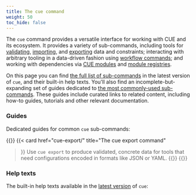 ```yaml
---
title: The cue command
weight: 50
toc_hide: false
---
```


The `cue` command provides a versatile interface for working with CUE and its
ecosystem.
It provides a variety of sub-commands, including tools for
[validating]({{<relref"cue-help-vet">}}),
[importing]({{<relref"cue-help-import">}}), and
[exporting]({{<relref"cue-export">}})
data and constraints;
interacting with arbitrary tooling in a data-driven fashion using
[workflow commands]({{<relref"cue-help-commands">}});
and working with dependencies via
[CUE modules]({{<relref"cue-help-modules">}}) and
[module registries]({{<relref"cue-help-registryconfig">}}).

On this page you can find [the full list of sub-commands](#help-texts)
in the latest version of `cue`, and their built-in help texts.
You'll also find an incomplete-but-expanding set of guides dedicated to
[the most commonly-used sub-commands](#guides).
These guides include curated links to related content, including how-to guides,
tutorials and other relevant documentation.

<!-- H3 heading so this *doesn't* show up in the left-hand nav, which can serve as a command index. -->
### Guides

Dedicated guides for common `cue` sub-commands:

{{<cards>}}
{{< card
    href="cue-export/"
    title="The cue export command"
>}}
Use `cue export` to produce validated, concrete data for tools that need
configurations encoded in formats like JSON or YAML.
{{</card>}}
{{</cards>}}

<!-- H3 heading so this *doesn't* show up in the left-hand nav, which can serve as a command index. -->
### Help texts

The built-in help texts available in the
[latest version]({{<relref"docs/introduction/installation">}}#installing-the-cue-command)
of `cue`:
